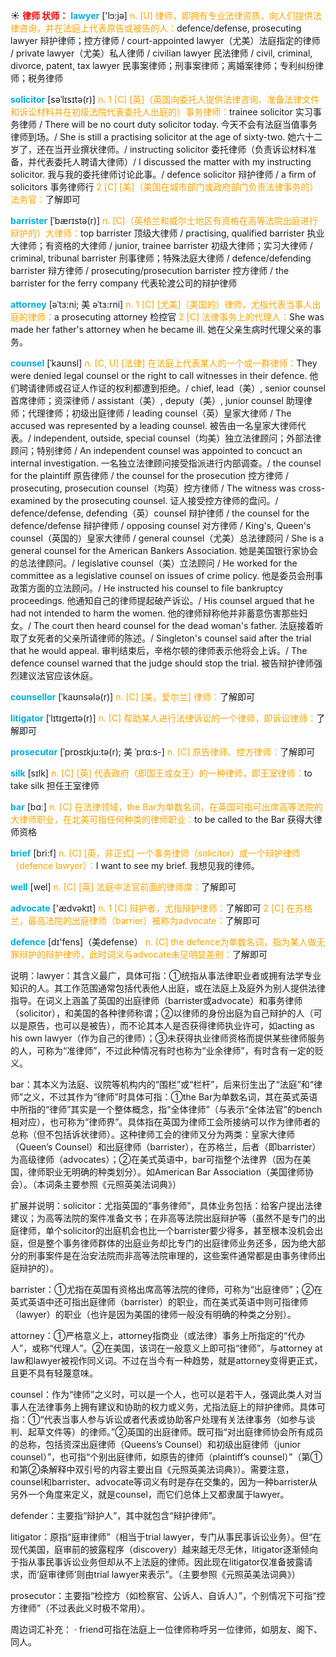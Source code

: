 ☀ <font color="red">**律师 状师：**</font>
<font color="sky blue">**lawyer**</font> ['lɔ:jə] 
<font color="orange">n. [U] 律师，即拥有专业法律资质，向人们提供法律咨询，并在法庭上代表原告或被告的人：</font>defence/defense, prosecuting lawyer 辩护律师；控方律师 / court-appointed lawyer（尤美）法庭指定的律师 / private lawyer（尤美）私人律师 / civilian lawyer 民法律师 / civil, criminal, divorce, patent, tax lawyer 民事案律师；刑事案律师；离婚案律师；专利纠纷律师；税务律师
           
<font color="sky blue">**solicitor**</font> [səˈlɪsɪtə(r)]
<font color="orange">n. 1 [C] [英]（英国向委托人提供法律咨询、准备法律文件和诉讼材料并在初级法院代表委托人出庭的）事务律师：</font>trainee solicitor 实习事务律师 / There will be no court duty solicitor today. 今天不会有法庭当值事务律师到场。/ She is still a practising solicitor at the age of sixty-two. 她六十二岁了，还在当开业撰状律师。/ instructing solicitor 委托律师（负责诉讼材料准备，并代表委托人聘请大律师）/ I discussed the matter with my instructing solicitor. 我与我的委托律师讨论此事。/ defence solicitor 辩护律师 / a firm of solicitors 事务律师行 <font color="orange">2 [C] [美]（美国在城市部门或政府部门负责法律事务的）法务官：</font>了解即可
           
<font color="sky blue">**barrister**</font> [ˈbærɪstə(r)]
<font color="orange">n. [C]（英格兰和威尔士地区有资格在高等法院出庭进行辩护的）大律师：</font>top barrister 顶级大律师 / practising, qualified barrister 执业大律师；有资格的大律师 / junior, trainee barrister 初级大律师；实习大律师 / criminal, tribunal barrister 刑事律师；特殊法庭大律师 / defence/defending barrister 辩方律师 / prosecuting/prosecution barrister 控方律师 / the barrister for the ferry company 代表轮渡公司的辩护律师
           
<font color="sky blue">**attorney**</font> [əˈtɜ:ni; 美 əˈtɜ:rni]
<font color="orange">n. 1 [C] [尤美]（美国的）律师，尤指代表当事人出庭的律师：</font>a prosecuting attorney 检控官 <font color="orange">2 [C] 法律事务上的代理人：</font>She was made her father's attorney when he became ill. 她在父亲生病时代理父亲的事务。
           
<font color="sky blue">**counsel**</font> [ˈkaʊnsl]
<font color="orange">n. [C, U] [法律] 在法庭上代表某人的一个或一群律师：</font>They were denied legal counsel or the right to call witnesses in their defence. 他们聘请律师或召证人作证的权利都遭到拒绝。/ chief, lead（美）, senior counsel 首席律师；资深律师 / assistant（美）, deputy（美）, junior counsel 助理律师；代理律师；初级出庭律师 / leading counsel（英）皇家大律师 / The accused was represented by a leading counsel. 被告由一名皇家大律师代表。/ independent, outside, special counsel（均美）独立法律顾问；外部法律顾问；特别律师 / An independent counsel was appointed to concuct an internal investigation. 一名独立法律顾问接受指派进行内部调查。/ the counsel for the plaintiff 原告律师 / the counsel for the prosecution 控方律师 / prosecuting, prosecution counsel（均英）控方律师 / The witness was cross-examined by the prosecuting counsel. 证人接受控方律师的盘问。/ defence/defense, defending（英）counsel 辩护律师 / the counsel for the defence/defense 辩护律师 / opposing counsel 对方律师 / King's, Queen's counsel（英国的）皇家大律师 / general counsel（尤美）总法律顾问 / She is a general counsel for the American Bankers Association. 她是美国银行家协会的总法律顾问。/ legislative counsel（美）立法顾问 / He worked for the committee as a legislative counsel on issues of crime policy. 他是委员会刑事政策方面的立法顾问。/ He instructed his counsel to file bankruptcy proceedings. 他通知自己的律师提起破产诉讼。/ His counsel argued that he had not intended to harm the women. 他的律师辩称他并非蓄意伤害那些妇女。/ The court then heard counsel for the dead woman's father. 法庭接着听取了女死者的父亲所请律师的陈述。/ Singleton's counsel said after the trial that he would appeal. 审判结束后，辛格尔顿的律师表示他将会上诉。/ The defence counsel warned that the judge should stop the trial. 被告辩护律师强烈建议法官应该休庭。
           
<font color="sky blue">**counsellor**</font> [ˈkaʊnsələ(r)]
<font color="orange">n. [C] [美，爱尔兰] 律师：</font>了解即可
           
<font color="sky blue">**litigator**</font> [ˈlɪtɪɡeɪtə(r)]
<font color="orange">n. [C] 帮助某人进行法律诉讼的一个律师，即诉讼律师：</font>了解即可
           
<font color="sky blue">**prosecutor**</font> [ˈprɒsɪkju:tə(r); 美 ˈprɑ:s-]
<font color="orange">n. [C] 原告律师、控方律师：</font>了解即可

<font color="sky blue">**silk**</font> [sɪlk] 
<font color="orange">n. [C] [英] 代表政府（即国王或女王）的一种律师，即王室律师：</font>to take silk 担任王室律师

<font color="sky blue">**bar**</font> [bɑː] 
<font color="orange">n. [C] 在法律领域，the Bar为单数名词，在英国可指可出席高等法院的大律师职业，在北美可指任何种类的律师职业：</font>to be called to the Bar 获得大律师资格

<font color="sky blue">**brief**</font> [bri:f] 
<font color="orange">n. [C] [英，非正式] 一个事务律师（solicitor）或一个辩护律师（defence lawyer）：</font>I want to see my brief. 我想见我的律师。

<font color="sky blue">**well**</font> [wel] 
<font color="orange">n. [C] [英] 法庭中法官前面的律师席：</font>了解即可

<font color="sky blue">**advocate**</font> ['ædvəkɪt] 
<font color="orange">n. 1 [C] 辩护者，尤指辩护律师：</font>了解即可 <font color="orange">2 [C] 在苏格兰，最高法院的出庭律师（barrier）被称为advocate：</font>了解即可

<font color="sky blue">**defence**</font> [dɪ'fens]（美defense）
<font color="orange">n. [C] the defence为单数名词，指为某人做无罪辩护的辩护律师，此时词义与advocate未见明显差别：</font>了解即可

说明：lawyer：其含义最广，具体可指：①统指从事法律职业者或拥有法学专业知识的人。其工作范围通常包括代表他人出庭，或在法庭上及庭外为别人提供法律指导。在词义上涵盖了英国的出庭律师（barrister或advocate）和事务律师（solicitor），和美国的各种律师称谓；②以律师的身份出庭为自己辩护的人（可以是原告，也可以是被告），而不论其本人是否获得律师执业许可，如acting as his own lawyer（作为自己的律师）；③未获得执业律师资格而提供某些律师服务的人，可称为“准律师”，不过此种情况有时也称为“业余律师”，有时含有一定的贬义。

bar：其本义为法庭、议院等机构内的“围栏”或“栏杆”，后来衍生出了“法庭”和“律师”之义，不过其作为“律师”时具体可指：①the Bar为单数名词，其在英式英语中所指的“律师”其实是一个整体概念，指“全体律师”（与表示“全体法官”的bench相对应），也可称为“律师界”。具体指在英国为律师工会所接纳可以作为律师者的总称（但不包括诉状律师）。这种律师工会的律师又分为两类：皇家大律师（Queen’s Counsel）和出庭律师（barrister），在苏格兰，后者（即barrister）为高级律师（advocates）；②在美式英语中，bar可指整个法律界（因为在美国，律师职业无明确的种类划分）。如American Bar Association（美国律师协会）。（本词条主要参照《元照英美法词典》）

扩展并说明：solicitor：尤指英国的“事务律师”，具体业务包括：给客户提出法律建议；为高等法院的案件准备文书；在非高等法院出庭辩护等（虽然不是专门的出庭律师，单个solicitor的出庭机会也比一个barrister要少得多，甚至根本没机会出庭，但是整个事务律师群体的出庭业务却比专门的出庭律师业务还多，因为绝大部分的刑事案件是在治安法院而非高等法院审理的，这些案件通常都是由事务律师出庭辩护的）。

barrister：①尤指在英国有资格出席高等法院的律师，可称为“出庭律师”；②在英式英语中还可指出庭律师（barrister）的职业，而在美式英语中则可指律师（lawyer）的职业（也许是因为美国的律师一般没有明确的种类之分别）。

attorney：①严格意义上，attorney指商业（或法律）事务上所指定的“代办人”，或称“代理人”。②在美国，该词在一般意义上即可指“律师”，与attorney at law和lawyer被视作同义词。不过在当今有一种趋势，就是attorney变得更正式，且更不具有轻蔑意味。

counsel：作为“律师”之义时，可以是一个人，也可以是若干人，强调此类人对当事人在法律事务上拥有建议和协助的权力或义务，尤指法庭上的辩护律师。具体可指：①“代表当事人参与诉讼或者代表或协助客户处理有关法律事务（如参与谈判、起草文件等）的律师。”②英国的出庭律师。既可指“对出庭律师协会所有成员的总称，包括资深出庭律师（Queens’s Counsel）和初级出庭律师（junior counsel）”，也可指“个别出庭律师，如原告的律师（plaintiff’s counsel）”（第①和第②条解释中双引号的内容主要出自《元照英美法词典》）。需要注意，counsel和barrister、advocate等词义有时是存在交集的，因为一种barrister从另外一个角度来定义，就是counsel，而它们总体上又都隶属于lawyer。

defender：主要指“辩护人”，其中就包含“辩护律师”。

litigator：原指“庭审律师”（相当于trial lawyer，专门从事民事诉讼业务）。但“在现代美国，庭审前的披露程序（discovery）越来越无尽无休，litigator逐渐倾向于指从事民事诉讼业务但却从不上法庭的律师。因此现在litigator仅准备披露请求，而‘庭审律师’则由trial lawyer来表示”。（主要参照《元照英美法词典》）

prosecutor：主要指“检控方（如检察官、公诉人、自诉人）”，个别情况下可指“控方律师”（不过表此义时极不常用）。

周边词汇补充：
· friend可指在法庭上一位律师称呼另一位律师，如朋友、阁下、同人。